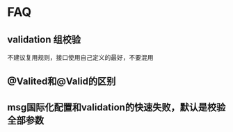 # FAQ

## validation 组校验
不建议复用规则，接口使用自己定义的最好，不要混用

## @Valited和@Valid的区别

## msg国际化配置和validation的快速失败，默认是校验全部参数